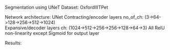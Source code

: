 Segmentation using UNeT 
Dataset: OxfordIIITPet

Network architecture:
    UNet
    Contracting/encoder layers no_of_ch: (3->64->128->256->512->1024)                   
    Expansive/decoder layers ch: (1024->512->256->256->128->64->3)
    All RelU non-linearity except Sigmoid for output layer

Results:

